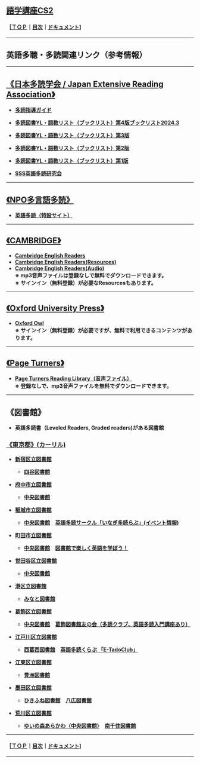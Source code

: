 ## [語学講座CS2](https://csreviser.github.io/CaptureStream2/) 
#### ［[ＴＯＰ](./)**｜**[目次](./#目次)**｜**[ドキュメント](./#ドキュメント-1)]

***
## 英語多聴・多読関連リンク（参考情報）
***
## [《日本多読学会 / Japan Extensive Reading Association》](https://jera-tadoku.jp/)                
* **[多読指導ガイド](https://jera-tadoku.jp/ER_Teaching_Guide-20200125.pdf)**                 
* **[多読図書YL・語数リスト（ブックリスト）第4版ブックリスト2024.3](https://jera-tadoku.jp/Booklist.2024.3.pdf)**       
* **[多読図書YL・語数リスト（ブックリスト）第3版](https://jera-tadoku.jp/Booklist.2023.4.pdf)**                 
* **[多読図書YL・語数リスト（ブックリスト）第2版](https://jera-tadoku.jp/2022-10_Booklist_Web.pdf)**
* **[多読図書YL・語数リスト（ブックリスト）第1版](https://jera-tadoku.jp/2022-04-JERA_Booklist-220316.pdf)**                     

* **[SSS英語多読研究会](https://www.seg.co.jp/sss/)**                     


***
## [《NPO多言語多読》](https://tadoku.org/)                
* **[英語多読（特設サイト）](https://tadoku.org/english/)**                

***
## [《CAMBRIDGE》](https://www.cambridge.org/)                
* **[Cambridge English Readers](https://www.cambridge.org/au/cambridgeenglish/catalog/secondary/cambridge-english-readers)**    
* **[Cambridge English Readers(Resources)](https://www.cambridge.org/au/cambridgeenglish/catalog/secondary/cambridge-english-readers/resources)**             
* **[Cambridge English Readers(Audio)](https://www.cambridge.org/au/cambridgeenglish/catalog/secondary/cambridge-english-readers/resources?formatTag[]=Audio)**             
**※ mp3音声ファイルは登録なしで無料でダウンロードできます。**             
**※ サインイン（無料登録）が必要なResourcesもあります。**

***
## [《Oxford University Press》](https://www.oupjapan.co.jp/ja/content/oxford-university-press-%E5%AD%A6%E8%A1%93%E6%9B%B8%E3%83%BB%E8%BE%9E%E4%BA%8B%E5%85%B8%E3%83%BB%E8%8B%B1%E8%AA%9E%E6%95%99%E6%9D%90)                
* **[Oxford Owl](https://www.oxfordowl.co.uk/)**             
**※ サインイン（無料登録）が必要ですが、無料で利用できるコンテンツがあります。**

***
## [《Page Turners》](https://cengagejapan.com/elt/Readers/page/?no=128644549488pkh)                
* **[Page Turners Reading Library（音声ファイル）](https://www.cengage.com/cgi-wadsworth/course_products_wp.pl?fid=M20b&product_isbn_issn=PRO0000000017)**             
**※ 登録なしで、mp3音声ファイルを無料でダウンロードできます。**

***
## 《図書館》
  * **英語多読書（Leveled Readers, Graded readers)がある図書館**
### [《東京都》(カーリル)](https://calil.jp/local/tokyo)                
* **[新宿区立図書館](https://www.library.shinjuku.tokyo.jp/)**
    * **[四谷図書館](https://www.library.shinjuku.tokyo.jp/facility/yotsuya.html)**

* **[府中市立図書館](https://library.city.fuchu.tokyo.jp/)**
    * **[中央図書館](https://library.city.fuchu.tokyo.jp/)**

* **[稲城市立図書館](https://www.library.inagi.tokyo.jp/)**
    * **[中央図書館](https://www.library.inagi.tokyo.jp/)**　**[英語多読サークル「いなぎ多読らぶ」(イベント情報)](https://www.library.inagi.tokyo.jp/?page_id=46)**

* **[町田市立図書館](https://www.library.city.machida.tokyo.jp/index.html)**
    * **[中央図書館](https://www.library.city.machida.tokyo.jp/index.html)**　**[図書館で楽しく英語を学ぼう！](https://www.library.city.machida.tokyo.jp/eigo_no_machida.html)**

* **[世田谷区立図書館](https://libweb.city.setagaya.tokyo.jp/index)**
    * **[中央図書館](https://libweb.city.setagaya.tokyo.jp/contents?50&pid=47)**

* **[港区立図書館](https://www.lib-minato.jp/)**
    * **[みなと図書館](https://www.lib-minato.jp/library/minato.html)**

* **[葛飾区立図書館](https://www.lib.city.katsushika.lg.jp/index)**
    * **[中央図書館](https://www.lib.city.katsushika.lg.jp/contents?2&pid=323)**　**[葛飾図書館友の会（多読クラブ、英語多読入門講座あり）](https://katsutomo.jimdofree.com/)**

* **[江戸川区立図書館](https://www.library.city.edogawa.tokyo.jp/toshow/index.php)**
    * **[西葛西図書館](https://www.library.city.edogawa.tokyo.jp/toshow/introduction/html/edg_n_kasai.php)**　**[英語多読くらぶ 「E-TadoClub」](https://www.library.city.edogawa.tokyo.jp/toshow/event/)**

* **[江東区立図書館](https://www.koto-lib.tokyo.jp/)**
    * **[豊洲図書館](https://www.koto-lib.tokyo.jp/tabid96.html)**

* **[墨田区立図書館](https://www.library.sumida.tokyo.jp/index)**
    * **[ひきふね図書館](https://www.library.sumida.tokyo.jp/contents?2&pid=28)**　**[八広図書館](https://www.library.sumida.tokyo.jp/contents?3&pid=30)**

* **[荒川区立図書館](https://www.library.city.arakawa.tokyo.jp/index)**
    * **[ゆいの森あらかわ（中央図書館）](https://www.library.city.arakawa.tokyo.jp/contents?2&pid=86)**　**[南千住図書館](https://www.library.city.arakawa.tokyo.jp/contents?3&pid=87)**



***
#### ［[ＴＯＰ](./)**｜**[目次](./#目次)**｜**[ドキュメント](./#ドキュメント-1)]

*** 
 <link rel="shortcut icon" type="image/x-icon" href="https://avatars.githubusercontent.com/u/46049273?v=4">
 <meta name="twitter:image:src" content="https://avatars.githubusercontent.com/u/46049273?v=4">
 <link rel="prev" href="{{ paginator.previous_page_path | absolute_url }}" />
